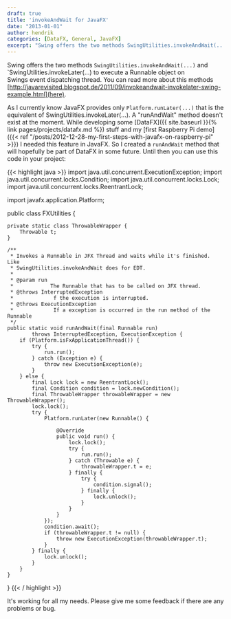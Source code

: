```yaml
---
draft: true
title: 'invokeAndWait for JavaFX'
date: "2013-01-01"
author: hendrik
categories: [DataFX, General, JavaFX]
excerpt: "Swing offers the two methods SwingUtilities.invokeAndWait(...) and SwingUtilities.invokeLater(...) to execute a Runnable object on Swings event dispatching thread. Let's have a look how we can have the same functionallity in JavaFX"
---
```

Swing offers the two methods `SwingUtilities.invokeAndWait(...)` and `SwingUtilities.invokeLater(...) to execute a Runnable object on Swings event dispatching thread. You can read more about this methods [http://javarevisited.blogspot.de/2011/09/invokeandwait-invokelater-swing-example.html](here).

As I currently know JavaFX provides only `Platform.runLater(...)` that is the equivalent of SwingUtilities.invokeLater(...). A "runAndWait" method doesn't exist at the moment. While developing some [DataFX]({{ site.baseurl }}{% link pages/projects/datafx.md %}) stuff and my [first Raspberry Pi demo]({{< ref "/posts/2012-12-28-my-first-steps-with-javafx-on-raspberry-pi" >}}) I needed this feature in JavaFX. So I created a `runAndWait` method that will hopefully be part of DataFX in some future. Until then you can use this code in your project:

{{< highlight java >}}
import java.util.concurrent.ExecutionException;
import java.util.concurrent.locks.Condition;
import java.util.concurrent.locks.Lock;
import java.util.concurrent.locks.ReentrantLock;

import javafx.application.Platform;

public class FXUtilities {

    private static class ThrowableWrapper {
		Throwable t;
	}

	/**
	 * Invokes a Runnable in JFX Thread and waits while it's finished. Like
	 * SwingUtilities.invokeAndWait does for EDT.
	 * 
	 * @param run
	 *            The Runnable that has to be called on JFX thread.
	 * @throws InterruptedException
	 *             f the execution is interrupted.
	 * @throws ExecutionException
	 *             If a exception is occurred in the run method of the Runnable
	 */
	public static void runAndWait(final Runnable run)
			throws InterruptedException, ExecutionException {
		if (Platform.isFxApplicationThread()) {
			try {
				run.run();
			} catch (Exception e) {
				throw new ExecutionException(e);
			}
		} else {
			final Lock lock = new ReentrantLock();
			final Condition condition = lock.newCondition();
			final ThrowableWrapper throwableWrapper = new ThrowableWrapper();
			lock.lock();
			try {
				Platform.runLater(new Runnable() {

					@Override
					public void run() {
						lock.lock();
						try {
							run.run();
						} catch (Throwable e) {
							throwableWrapper.t = e;
						} finally {
							try {
								condition.signal();
							} finally {
								lock.unlock();
							}
						}
					}
				});
				condition.await();
				if (throwableWrapper.t != null) {
					throw new ExecutionException(throwableWrapper.t);
				}
			} finally {
				lock.unlock();
			}
		}
	}
}
{{< / highlight >}}

It's working for all my needs. Please give me some feedback if there are any problems or bug.
